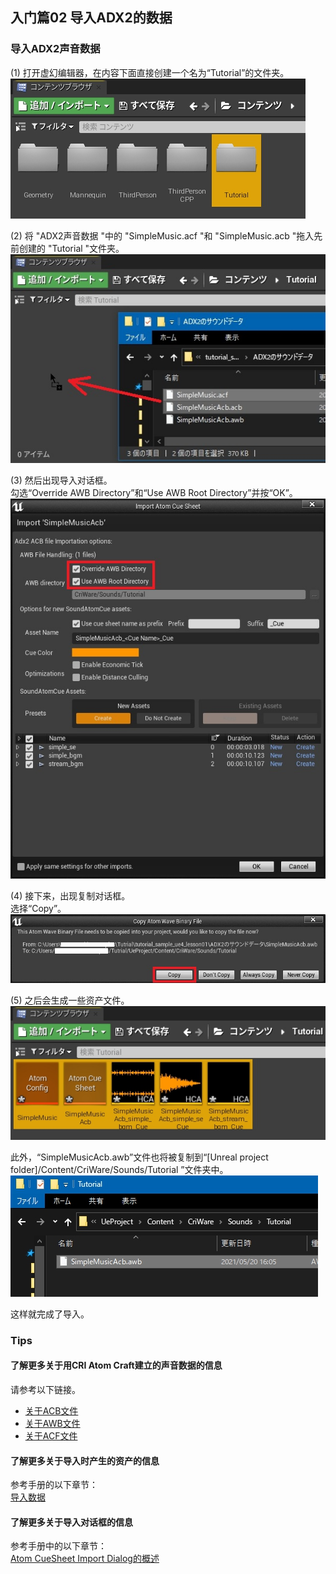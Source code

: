 ## 入门篇02 导入ADX2的数据
### 导入ADX2声音数据
(1) 打开虚幻编辑器，在内容下面直接创建一个名为“Tutorial”的文件夹。<br/>
![](../images/ue_02_01.jpg)

(2) 将 "ADX2声音数据 "中的 "SimpleMusic.acf "和 "SimpleMusic.acb "拖入先前创建的 "Tutorial "文件夹。<br/>
![](../images/ue_02_02.jpg)

(3) 然后出现导入对话框。<br/>
勾选“Override AWB Directory”和“Use AWB Root Directory”并按“OK”。<br/>
![](../images/ue_02_03.jpg)

(4) 接下来，出现复制对话框。<br/>
选择“Copy”。<br/>
![](../images/ue_02_04.jpg)

(5) 之后会生成一些资产文件。<br/>
![](../images/ue_02_05.jpg)

此外，“SimpleMusicAcb.awb”文件也将被复制到“[Unreal project folder]/Content/CriWare/Sounds/Tutorial ”文件夹中。<br/>
![](../images/ue_02_06.jpg)

这样就完成了导入。

### Tips
#### 了解更多关于用CRI Atom Craft建立的声音数据的信息
请参考以下链接。<br/>
* <a href="https://game.criware.jp/manual/adx2_tool/jpn/contents/criatom_tools_atomcraft_acb_file.html" target="_blank">关于ACB文件</a>
* <a href="https://game.criware.jp/manual/adx2_tool/jpn/contents/criatom_tools_atomcraft_awb_file.html" target="_blank">关于AWB文件</a>
* <a href="https://game.criware.jp/manual/adx2_tool/jpn/contents/criatom_tools_atomcraft_acf_file.html" target="_blank">关于ACF文件</a>

#### 了解更多关于导入时产生的资产的信息
参考手册的以下章节：<br/>
<a href="https://game.criware.jp/manual/ue4_plugin/contents/criware_ue4_data_loading.html" target="_blank">导入数据</a>

#### 了解更多关于导入对话框的信息
参考手册中的以下章节：<br/>
<a href="https://game.criware.jp/manual/ue4_plugin/contents/criware_ue4_data_loading.html" target="_blank">Atom CueSheet Import Dialog的概述</a>